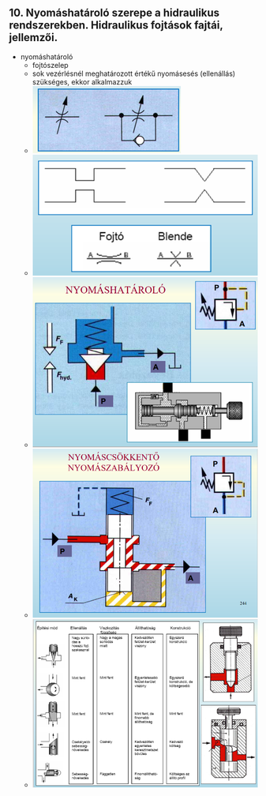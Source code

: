 ## 10. Nyomáshatároló szerepe a hidraulikus rendszerekben. Hidraulikus fojtások fajtái, jellemzői. 

- nyomáshatároló
	- fojtószelep
	- sok vezérlésnél meghatározott értékű nyomásesés (ellenállás) szükséges, ekkor alkalmazzuk
	- ![Fojtószelep rajzjelek](./img/fig_pneu_fojtasok.png)
	- ![Fojtószelep típusok](./img/fig_pneu_fojtas_tipusok.png)
	- ![Nyomáshatároló](./img/fig_nyomashatarolo_1.png)
	- ![Nyomáscsökkentő/szabályozó](./img/fig_nyomascsokkento.png)
	- ![Nyomásszabályozó típusok](./img/fig_nyomasszabalyzo_tipusok.png)
